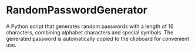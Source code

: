 # RandomPasswordGenerator
A Python script that generates random passwords with a length of 16 characters, combining alphabet characters and special symbols. The generated password is automatically copied to the clipboard for convenient use.

